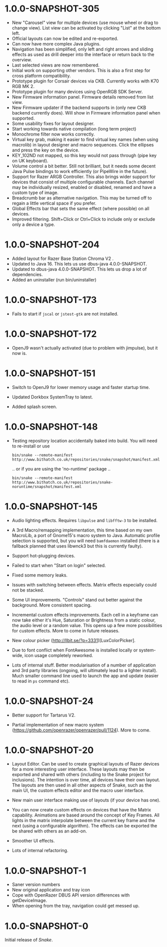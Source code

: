 # 1.0.0-SNAPSHOT-305

 * New "Carousel" view for multiple devices (use mouse wheel or drag to change view). List view can be activated by clicking "List" at the bottom left.
 * Official layouts can now be edited and re-exported.
 * Can now have more complex Java plugins.
 * Navigation has been simplified, only left and right arrows and sliding effects as used as drill deeper into the interface or return back to the overview.
 * Last selected views are now remembered.
 * Initial work on supporting other vendors. This is also a first step for cross platform
   compatibility.
 * Prototype plugin for Corsair devices via CKB. Currently works with K70 RGB MK 2.
 * Prototype plugin for many devices using OpenRGB SDK Server.
 * New Firmware information panel. Firmware details removed from list view.
 * New Firmware updater if the backend supports in (only new CKB backend currently does). Will show in Firmware information panel when supported.
 * Some usability fixes for layout designer.
 * Start working towards native compilation (long term project)
 * Monochrome filter now works correctly.
 * Virtual key grab, making it easier to find virtual key names (when using macrolib) in layout designer and macro sequences. Click the ellipses and press the key on the device.
 * KEY_102ND not mapped, so this key would not pass through (pipe key on UK keyboard).
 * Volume control a bit better. Still not brilliant, but it needs some decent Java Pulse bindings
   to work efficiently (or PipeWire in the future). 
 * Support for Razer ARGB Controller. This also brings wider support for devices that consist of multiple configurable channels. Each channel may be individually resized, enabled or disabled, renamed and have a custom type of image.
 * Breadcrumb bar as alternative navigation. This may be turned off to regain a little vertical space if you prefer.
 * Global Effects bar that sets the same effect (where possible) on all devices.
 * Improved filtering. Shift+Click or Ctrl+Click to include only or exclude only a device a type.
 
# 1.0.0-SNAPSHOT-204

 * Added layout for Razer Base Station Chroma V2 .
 * Updated to Java 16. This lets us use dbus-java 4.0.0-SNAPSHOT.
 * Updated to dbus-java 4.0.0-SNAPSHOT. This lets us drop a lot of dependencies.
 * Added an uninstaller (run bin/uninstaller)

# 1.0.0-SNAPSHOT-173

 * Fails to start if `jscal` or `jstest-gtk` are not installed.
   
# 1.0.0-SNAPSHOT-172

 * OpenJ9 wasn't actually activated (due to problem with jimpulse), but it now is.

# 1.0.0-SNAPSHOT-151

 * Switch to OpenJ9 for lower memory usage and faster startup time. 
 
 * Updated Dorkbox SystemTray to latest.
 
 * Added splash screen.

# 1.0.0-SNAPSHOT-148

 * Testing repository location accidentally baked into build. You will need to re-install or use 

   ```
   bin/snake --remote-manifest http://www.bithatch.co.uk/repositories/snake/snapshot/manifest.xml
   ```

   .. or if you are using the 'no-runtime' package ..
      
   ```
   bin/snake --remote-manifest http://www.bithatch.co.uk/repositories/snake-noruntime/snapshot/manifest.xml
   ```
   
# 1.0.0-SNAPSHOT-145
 
 * Audio lighting effects. Requires `libpulse` and `libfftw-3` to be installed. 

 * A 3rd  Macro/remapping implementation, this time based on my own MacroLib, a port of Gnome15's
   macro system to Java. Automatic profile selection is supported, but you will need `bamfdaemon` 
   installed (there is a fallback planned that uses libwnck3 but this is currently faulty).
   
 * Support hot-plugging devices.
 
 * Failed to start when "Start on login" selected.
 
 * Fixed some memory leaks.
 
 * Issues with switching between effects. Matrix effects especially could not be stacked.
 
 * Some UI improvements. "Controls" stand out better against the background. More consistent
   spacing. 
   
 * Incremental custom effects improvements. Each cell in a keyframe can now take either it's
   Hue, Saturation or Brightness from a static colour, the audio level or a random value. 
   This opens up a few more possibilities for custom effects. More to come in future releases.
   
 * New colour picker (http://llbit.se/?p=3331)[LuxColorPicker].
 
 * Due to font conflict when FontAwesome is installed locally or system-wide, icon usage 
   completely reworked.
 
 * Lots of internal stuff. Better modularisation of a number of application and 3rd party libraries
   (ongoing, will ultimately lead to a lighter install). Much smaller command line used to
   launch the app and update (easier to read in `ps` command etc).

# 1.0.0-SNAPSHOT-24

 * Better support for Tartarus V2. 
 
 * Partial implementation of new macro system (https://github.com/openrazer/openrazer/pull/1124).
   More to come.
   

# 1.0.0-SNAPSHOT-20

 * Layout Editor. Can be used to create graphical layouts of Razer devices for a more 
   interesting user interface. These layouts may then be exported and shared with others
   (including to the Snake project for inclusions). The intention is over time, all devices
   have their own layout. The layouts are then used in all other aspects of Snake, such
   as the main UI, the custom effects editor and the macro user interface.
   
 * New main user interface making use of layouts (if your device has one). 
      
 * You can now create custom effects on devices that have the Matrix capability. Animations
   are based around the concept of Key Frames. All lights in the matrix interpolate between
   the current key frame and the next (using a configurable algorithm). The effects can
   be exported the be shared with others as an add-on.
   
 * Smoother UI effects.
 
 * Lots of internal refactoring. 

# 1.0.0-SNAPSHOT-1

 * Saner version numbers
 * New original application and tray icon
 * Cope with OpenRazer DBUS API version differences with getDeviceImage.
 * When opening from the tray, navigation could get messed up.

# 1.0.0-SNAPSHOT-0

Initial release of *Snake*.

